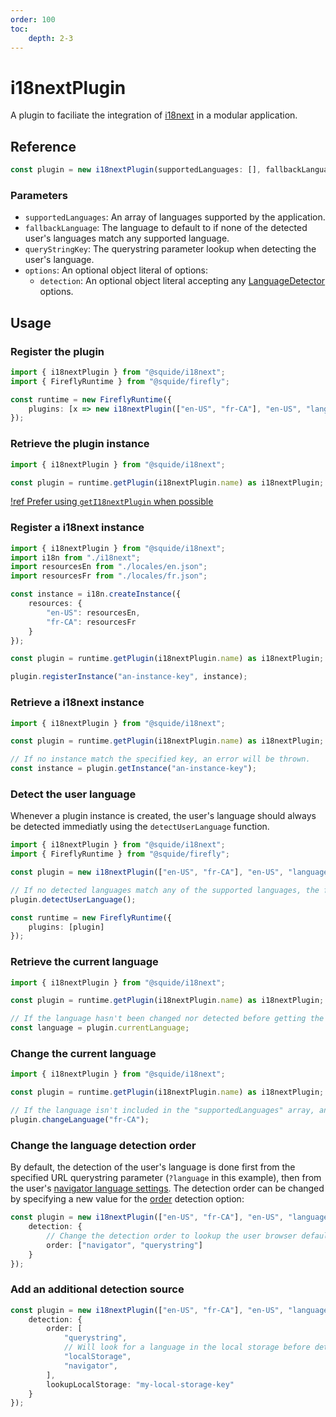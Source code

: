 ```yaml
---
order: 100
toc:
    depth: 2-3
---
```


# i18nextPlugin

A plugin to faciliate the integration of [i18next](https://www.i18next.com/) in a modular application.

## Reference

```ts
const plugin = new i18nextPlugin(supportedLanguages: [], fallbackLanguage, queryStringKey, options?: { detection? })
```

### Parameters

- `supportedLanguages`: An array of languages supported by the application.
- `fallbackLanguage`: The language to default to if none of the detected user's languages match any supported language.
- `queryStringKey`: The querystring parameter lookup when detecting the user's language.
- `options`: An optional object literal of options:
    - `detection`: An optional object literal accepting any [LanguageDetector](https://github.com/i18next/i18next-browser-languageDetector#detector-options) options.

## Usage

### Register the plugin

```ts !#5
import { i18nextPlugin } from "@squide/i18next";
import { FireflyRuntime } from "@squide/firefly";

const runtime = new FireflyRuntime({
    plugins: [x => new i18nextPlugin(["en-US", "fr-CA"], "en-US", "language", undefined, runtime)]
});
```

### Retrieve the plugin instance

```ts
import { i18nextPlugin } from "@squide/i18next";

const plugin = runtime.getPlugin(i18nextPlugin.name) as i18nextPlugin;
```

[!ref Prefer using `getI18nextPlugin` when possible](./getI18nextPlugin.md)

### Register a i18next instance

```ts !#15
import { i18nextPlugin } from "@squide/i18next";
import i18n from "./i18next";
import resourcesEn from "./locales/en.json";
import resourcesFr from "./locales/fr.json";

const instance = i18n.createInstance({
    resources: {
        "en-US": resourcesEn,
        "fr-CA": resourcesFr
    }
});

const plugin = runtime.getPlugin(i18nextPlugin.name) as i18nextPlugin;

plugin.registerInstance("an-instance-key", instance);
```

### Retrieve a i18next instance

```ts !#6
import { i18nextPlugin } from "@squide/i18next";

const plugin = runtime.getPlugin(i18nextPlugin.name) as i18nextPlugin;

// If no instance match the specified key, an error will be thrown.
const instance = plugin.getInstance("an-instance-key");
```

### Detect the user language

Whenever a plugin instance is created, the user's language should always be detected immediatly using the `detectUserLanguage` function.

```ts !#7
import { i18nextPlugin } from "@squide/i18next";
import { FireflyRuntime } from "@squide/firefly";

const plugin = new i18nextPlugin(["en-US", "fr-CA"], "en-US", "language");

// If no detected languages match any of the supported languages, the fallback language will be applied.
plugin.detectUserLanguage();

const runtime = new FireflyRuntime({
    plugins: [plugin]
});
```

### Retrieve the current language

```ts !#6
import { i18nextPlugin } from "@squide/i18next";

const plugin = runtime.getPlugin(i18nextPlugin.name) as i18nextPlugin;

// If the language hasn't been changed nor detected before getting the current language, an error will be thrown.
const language = plugin.currentLanguage;
```

### Change the current language

```ts !#6
import { i18nextPlugin } from "@squide/i18next";

const plugin = runtime.getPlugin(i18nextPlugin.name) as i18nextPlugin;

// If the language isn't included in the "supportedLanguages" array, an error will be thrown.
plugin.changeLanguage("fr-CA");
```

### Change the language detection order

By default, the detection of the user's language is done first from the specified URL querystring parameter (`?language` in this example), then from the user's [navigator language settings](https://developer.mozilla.org/en-US/docs/Web/API/Navigator/language). The detection order can be changed by specifying a new value for the [order](https://github.com/i18next/i18next-browser-languageDetector#detector-options) detection option:

```ts !#4
const plugin = new i18nextPlugin(["en-US", "fr-CA"], "en-US", "language", {
    detection: {
        // Change the detection order to lookup the user browser default languages before the querystring parameter.
        order: ["navigator", "querystring"]
    }
});
```

### Add an additional detection source

```ts !#6,9
const plugin = new i18nextPlugin(["en-US", "fr-CA"], "en-US", "language", {
    detection: {
        order: [
            "querystring",
            // Will look for a language in the local storage before detecting the language from the user browser defaults.
            "localStorage",
            "navigator",
        ],
        lookupLocalStorage: "my-local-storage-key"
    }
});
```
